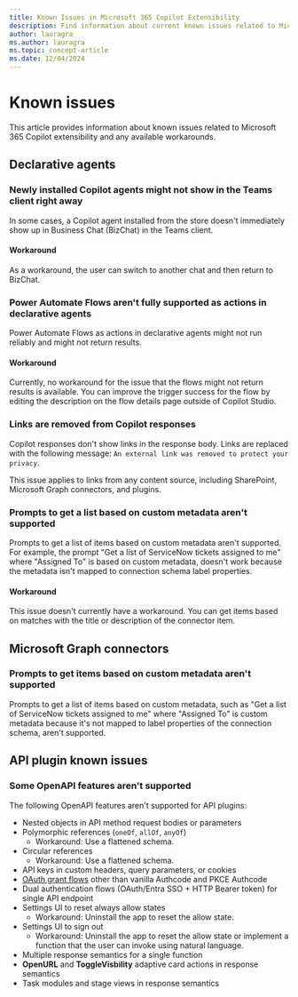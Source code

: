 ```yaml
---
title: Known Issues in Microsoft 365 Copilot Extensibility
description: Find information about current known issues related to Microsoft 365 Copilot extensibility and the recommended workarounds.
author: lauragra
ms.author: lauragra
ms.topic: concept-article
ms.date: 12/04/2024
---
```


# Known issues

This article provides information about known issues related to Microsoft 365 Copilot extensibility and any available workarounds.

## Declarative agents

### Newly installed Copilot agents might not show in the Teams client right away

In some cases, a Copilot agent installed from the store doesn't immediately show up in Business Chat (BizChat) in the Teams client.

#### Workaround

As a workaround, the user can switch to another chat and then return to BizChat.

### Power Automate Flows aren't fully supported as actions in declarative agents

Power Automate Flows as actions in declarative agents might not run reliably and might not return results.

#### Workaround

Currently, no workaround for the issue that the flows might not return results is available. You can improve the trigger success for the flow by editing the description on the flow details page outside of Copilot Studio.

### Links are removed from Copilot responses

Copilot responses don't show links in the response body. Links are replaced with the following message: `An external link was removed to protect your privacy`. 

This issue applies to links from any content source, including SharePoint, Microsoft Graph connectors, and plugins.

### Prompts to get a list based on custom metadata aren't supported 

Prompts to get a list of items based on custom metadata aren't supported. For example, the prompt "Get a list of ServiceNow tickets assigned to me" where "Assigned To" is based on custom metadata, doesn't work because the metadata isn't mapped to connection schema label properties.

#### Workaround

This issue doesn't currently have a workaround. You can get items based on matches with the title or description of the connector item.

## Microsoft Graph connectors

### Prompts to get items based on custom metadata aren't supported

Prompts to get a list of items based on custom metadata, such as "Get a list of ServiceNow tickets assigned to me" where "Assigned To" is custom metadata because it's not mapped to label properties of the connection schema, aren't supported.

## API plugin known issues

### Some OpenAPI features aren't supported

The following OpenAPI features aren't supported for API plugins:

- Nested objects in API method request bodies or parameters
- Polymorphic references (`oneOf`, `allOf`, `anyOf`)
    - Workaround: Use a flattened schema.
- Circular references
    - Workaround: Use a flattened schema.
- API keys in custom headers, query parameters, or cookies
- [OAuth grant flows](https://oauth.net/2/grant-types) other than vanilla Authcode and PKCE Authcode
- Dual authentication flows (OAuth/Entra SSO + HTTP Bearer token) for single API endpoint
- Settings UI to reset always allow states
    - Workaround: Uninstall the app to reset the allow state.
- Settings UI to sign out
    - Workaround: Uninstall the app to reset the allow state or implement a function that the user can invoke using natural language.
- Multiple response semantics for a single function
- **OpenURL** and **ToggleVisbility** adaptive card actions in response semantics
- Task modules and stage views in response semantics

